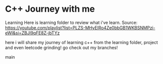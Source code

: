 # C++ Journey with me

Learning
Here is learning folder to review what i've learn.
Source: https://youtube.com/playlist?list=PLZS-MHyEIRo4Ze0bbGB1WKBSNMPzi-eWI&si=ZBJl9qFE8Z-jbTYz

 here i will share my journey of learning c++
 from the learning folder, project and even leetcode grinding!
 go check out my branches!
 
 main
